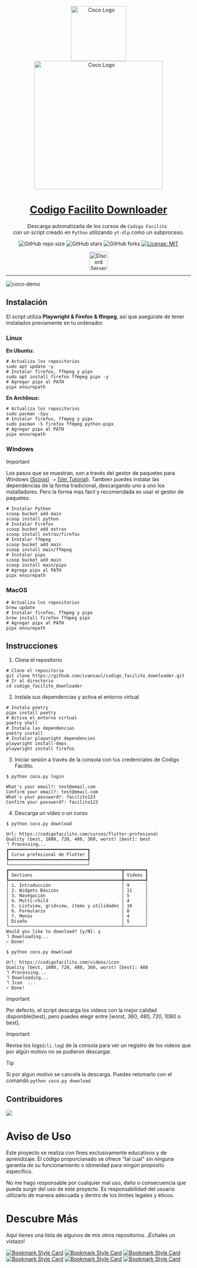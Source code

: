 <div align="center">
    <img width="150" src="https://i.imgur.com/dca7pcI.png" alt="Coco Logo">
</div>
<div align="center">
    <img width="350" src="https://i.imgur.com/tZhUf6Y.png" alt="Coco Logo">
</div>
<div align="center">

<h1 style="border-bottom: none">
    <b><a href="https://github.com/ivansaul/codigo_facilito_downloader">Codigo Facilito Downloader</a></b>
</h1>

Descarga automatizada de los cursos de `Codigo Facilito `<br />
con un script creado en `Python` utilizando `yt-dlp` como un subproceso.

![GitHub repo size](https://img.shields.io/github/repo-size/ivansaul/codigo_facilito_downloader)
![GitHub stars](https://img.shields.io/github/stars/ivansaul/codigo_facilito_downloader)
![GitHub forks](https://img.shields.io/github/forks/ivansaul/codigo_facilito_downloader)
[![License: MIT](https://img.shields.io/badge/License-MIT-yellow.svg)](https://opensource.org/licenses/MIT)

<a href="https://discord.gg/tDvybtJ7y9">
    <img alt="Discord Server" height="50" src="https://cdn.jsdelivr.net/npm/@intergrav/devins-badges@3/assets/cozy/social/discord-plural_vector.svg">
</a>

</div>

---

![coco-demo](https://github.com/ivansaul/codigo_facilito_downloader/assets/15005581/b3029dda-c5ab-4cd9-97d3-acc61f3be3a0)


## Instalación

El script utiliza **Playwright & Firefox & ffmpeg**, así que asegúrate de tener instalados previamente en tu ordenador.

### **Linux**

**En Ubuntu:**

```console
# Actualiza los repositorios
sudo apt update -y
# Instalar firefox, ffmpeg y pipx
sudo apt install firefox ffmpeg pipx -y
# Agregar pipx al PATH
pipx ensurepath
```

**En Archlinux:**

```console
# Actualiza los repositorios
sudo pacman -Syu
# Instalar firefox, ffmpeg y pipx
sudo pacman -S firefox ffmpeg python-pipx
# Agregar pipx al PATH
pipx ensurepath
```

### **Windows**

> [!IMPORTANT]
> Los pasos que se muestran, son a través del gestor de paquetes para Windows [(Scoop)][scoop] `->` [(Ver Tutorial)][scoop-tutorial].
> Tambien puedes instalar las dependencias de la forma tradicional, descargando uno a uno los installadores. Pero la forma mas facil y recomendada es usar el gestor de paquetes.

```console
# Instalar Python
scoop bucket add main
scoop install python
# Instalar Firefox
scoop bucket add extras
scoop install extras/firefox
# Instalar ffmpeg
scoop bucket add main
scoop install main/ffmpeg
# Instalar pipx
scoop bucket add main
scoop install main/pipx
# Agrega pipx al PATH
pipx ensurepath
```

### **MacOS**

```console
# Actualiza los repositorios
brew update
# Instalar firefox, ffmpeg y pipx
brew install firefox ffmpeg pipx
# Agregar pipx al PATH
pipx ensurepath
```

## Instrucciones

1. Clona el repositorio

```console
# Clone el repositorio
git clone https://github.com/ivansaul/codigo_facilito_downloader.git
# Ir al directorio
cd codigo_facilito_downloader
```

2. Instala sus dependencias y activa el entorno virtual

```console
# Instala poetry
pipx install poetry
# Activa el entorno virtual
poetry shell
# Instala las dependencias
poetry install
# Instalar playwright dependencies
playwright install-deps
playwright install firefox
```

3. Iniciar sesión a través de la consola con tus credenciales de Codigo Facilito.

```console
$ python coco.py login

What's your email?: test@email.com
Confirm your email?: test@email.com
What's your password?: facilito123
Confirm your password?: facilito123
```

4. Descarga un video o un curso

```console
$ python coco.py download

Url: https://codigofacilito.com/cursos/flutter-profesional
Quality (best, 1080, 720, 480, 360, worst) [best]: best
⠹ Processing...
┏━━━━━━━━━━━━━━━━━━━━━━━━━━━━━━┓
┃ Curso profesional de Flutter ┃
┡━━━━━━━━━━━━━━━━━━━━━━━━━━━━━━┩
└──────────────────────────────┘
┏━━━━━━━━━━━━━━━━━━━━━━━━━━━━━━━━━━━━━━━━━━━┳━━━━━━━━┓
┃ Sections                                  ┃ Videos ┃
┡━━━━━━━━━━━━━━━━━━━━━━━━━━━━━━━━━━━━━━━━━━━╇━━━━━━━━┩
│ 1. Introducción                           │ 9      │
│ 2. Widgets Básicos                        │ 11     │
│ 3. Navegación                             │ 5      │
│ 4. Multi-child                            │ 4      │
│ 5. Listview, gridview, ítems y utilidades │ 10     │
│ 6. Formulario                             │ 8      │
│ 7. Menús                                  │ 4      │
│ Diseño                                    │ 5      │
└───────────────────────────────────────────┴────────┘
Would you like to download? [y/N]: y
⠹ Downloading...
✓ Done!
```

```console
$ python coco.py download

Url: https://codigofacilito.com/videos/icon
Quality (best, 1080, 720, 480, 360, worst) [best]: 480
⠹ Processing...
⠹ Downloading...
⠹ Icon  ...
✓ Done!
```

> [!IMPORTANT]
> Por defecto, el script descarga los videos con la mejor calidad disponible(best), pero puedes elegir entre [worst, 360, 480, 720, 1080 o best].

> [!IMPORTANT]
> Revisa los logs(`cli.log`) de la consola para ver un registro de los videos que por algún motivo no se pudieron descargar.

> [!TIP]
> Si por algun motivo se cancela la descarga. Puedes retomarlo con el comando `python coco.py download`

## Contribuidores

<a href="https://github.com/ivansaul/codigo_facilito_downloader/graphs/contributors">
  <img src="https://contrib.rocks/image?repo=ivansaul/codigo_facilito_downloader" />
</a>

# **Aviso de Uso**

Este proyecto se realiza con fines exclusivamente educativos y de aprendizaje. El código proporcionado se ofrece "tal cual" sin ninguna garantía de su funcionamiento o idoneidad para ningún propósito específico.

No me hago responsable por cualquier mal uso, daño o consecuencia que pueda surgir del uso de este proyecto. Es responsabilidad del usuario utilizarlo de manera adecuada y dentro de los límites legales y éticos.

# Descubre Más

Aquí tienes una lista de algunos de mis otros repositorios. ¡Échales un vistazo!

[![Bookmark Style Card](https://svg.bookmark.style/api?url=https://github.com/ivansaul/codigo_facilito_downloader&mode=light&style=horizontal)](https://github.com/ivansaul/codigo_facilito_downloader)
[![Bookmark Style Card](https://svg.bookmark.style/api?url=https://github.com/ivansaul/platzi-downloader&mode=light&style=horizontal)](https://github.com/ivansaul/platzi-downloader)
[![Bookmark Style Card](https://svg.bookmark.style/api?url=https://github.com/ivansaul/terabox_downloader&mode=light&style=horizontal)](https://github.com/ivansaul/terabox_downloader)
[![Bookmark Style Card](https://svg.bookmark.style/api?url=https://github.com/ivansaul/personal-portfolio&mode=light&style=horizontal)](https://github.com/ivansaul/personal-portfolio)
[![Bookmark Style Card](https://svg.bookmark.style/api?url=https://github.com/ivansaul/flutter_todo_app&mode=light&style=horizontal)](https://github.com/ivansaul/flutter_todo_app)
[![Bookmark Style Card](https://svg.bookmark.style/api?url=https://github.com/ivansaul/Flutter-UI-Kit&mode=light&style=horizontal)](https://github.com/ivansaul/Flutter-UI-Kit)


[cookies]: https://chrome.google.com/webstore/detail/get-cookiestxt-locally/cclelndahbckbenkjhflpdbgdldlbecc/related
[python]: https://www.python.org/downloads/
[ffmpeg]: https://ffmpeg.org
[firefox]: https://www.mozilla.org/en-US/firefox/new/
[geckodriver]: https://github.com/mozilla/geckodriver/releases
[yt-dlp]: https://github.com/yt-dlp/yt-dlp/wiki/Installation
[aria2]: https://github.com/aria2/aria2/releases/tag/release-1.36.0
[codespace]: https://github.com/codespaces
[demo]: https://youtu.be/GbQwB0hYvQU
[ffmpeg-win]:https://youtu.be/0zN9oZ98ZgE
[cloudflare-branch]:https://github.com/ivansaul/codigo_facilito_downloader/tree/feature/cloudflare
[scoop]:https://scoop.sh/
[scoop-tutorial]:https://youtu.be/sZS7mG_zhaw?si=Yq7ZKl5k5luzNeVr
